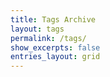 ```yaml
---
title: Tags Archive
layout: tags
permalink: /tags/
show_excerpts: false
entries_layout: grid
---
```

